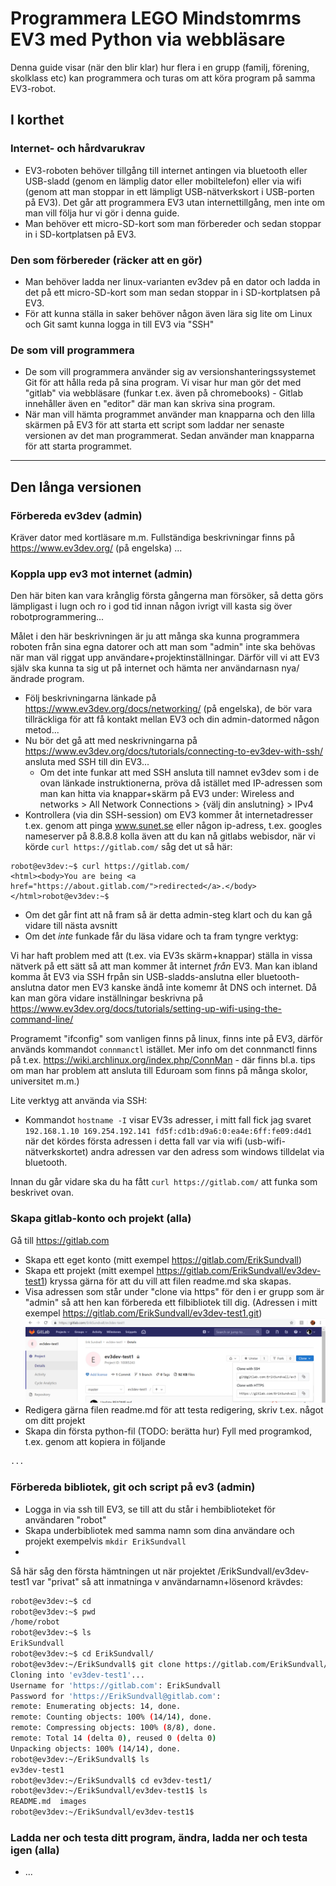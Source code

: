 # Programmera LEGO Mindstomrms EV3 med Python via webbläsare

Denna guide visar (när den blir klar) hur flera i en grupp (familj, förening, skolklass etc) kan programmera och turas om att köra program på samma EV3-robot. 

## I korthet

### Internet- och hårdvarukrav
* EV3-roboten behöver tillgång till internet antingen via bluetooth eller USB-sladd (genom en lämplig dator eller mobiltelefon) eller via wifi (genom att man stoppar in ett lämpligt USB-nätverkskort i USB-porten på EV3). Det går att programmera EV3 utan internettillgång, men inte om man vill följa hur vi gör i denna guide.
* Man behöver ett micro-SD-kort som man förbereder och sedan stoppar in i SD-kortplatsen på EV3.

### Den som förbereder (räcker att en gör)
* Man behöver ladda ner linux-varianten ev3dev på en dator och ladda in det på ett micro-SD-kort som man sedan stoppar in i SD-kortplatsen på EV3.
* För att kunna ställa in saker behöver någon även lära sig lite om Linux och Git samt kunna logga in till EV3 via "SSH"

### De som vill programmera
* De som vill programmera använder sig av versionshanteringssystemet Git för att hålla reda på sina program. Vi visar hur man gör det med "gitlab" via webbläsare (funkar t.ex. även på chromebooks) - Gitlab innehåller även en "editor" där man kan skriva sina program.
* När man vill hämta programmet använder man knapparna och den lilla skärmen på EV3 för att starta ett script som laddar ner senaste versionen av det man programmerat. Sedan använder man knapparna för att starta programmet.

---------------

## Den långa versionen

### Förbereda ev3dev (admin)
Kräver dator med kortläsare m.m.
Fullständiga beskrivningar finns på https://www.ev3dev.org/ (på engelska)
...

### Koppla upp ev3 mot internet (admin)  
Den här biten kan vara krånglig första gångerna man försöker, så detta görs lämpligast i lugn och ro i god tid innan någon ivrigt vill kasta sig över robotprogrammering...

Målet i den här beskrivningen är ju att många ska kunna programmera roboten från sina egna datorer och att man som "admin" inte ska behövas när man väl riggat upp användare+projektinställningar. Därför vill vi att EV3 själv ska kunna ta sig ut på internet och hämta ner användarnasn nya/ändrade program. 

* Följ beskrivningarna länkade på https://www.ev3dev.org/docs/networking/ (på engelska), de bör vara tillräckliga för att få kontakt mellan EV3 och din admin-datormed någon metod...
* Nu bör det gå att med neskrivningarna på https://www.ev3dev.org/docs/tutorials/connecting-to-ev3dev-with-ssh/ ansluta med SSH till din EV3... 
   * Om det inte funkar att med SSH ansluta till namnet ev3dev som i de ovan länkade instruktionerna, pröva då 
   istället med IP-adressen som man kan hitta via knappar+skärm på EV3 under: Wireless and networks > 
   All Network Connections > {välj din anslutning} > IPv4
* Kontrollera (via din SSH-session) om EV3 kommer åt internetadresser t.ex. genom att pinga www.sunet.se  eller någon ip-adress, t.ex. googles nameserver på 8.8.8.8 kolla även att du kan nå gitlabs webisdor, när vi körde `curl https://gitlab.com/` såg det ut så här:
```
robot@ev3dev:~$ curl https://gitlab.com/
<html><body>You are being <a href="https://about.gitlab.com/">redirected</a>.</body></html>robot@ev3dev:~$ 
```
   * Om det går fint att nå fram så är detta admin-steg klart och du kan gå vidare till nästa avsnitt
   * Om det _inte_ funkade får du läsa vidare och ta fram tyngre verktyg:

Vi har haft problem med att (t.ex. via EV3s skärm+knappar) ställa in vissa nätverk på ett sätt så att man kommer åt internet _från_ EV3.  Man kan ibland komma åt EV3 via SSH frpån sin USB-sladds-anslutna eller bluetooth-anslutna dator men EV3 kanske ändå inte komemr åt DNS och internet. Då kan man göra vidare inställningar beskrivna på https://www.ev3dev.org/docs/tutorials/setting-up-wifi-using-the-command-line/

Programemt "ifconfig" som vanligen finns på linux, finns inte på EV3, därför används kommandot `connmanctl` istället. Mer info om det connmanctl finns på t.ex. https://wiki.archlinux.org/index.php/ConnMan - där finns bl.a. tips om man har problem att ansluta till Eduroam som finns på många skolor, universitet m.m.)

Lite verktyg att använda via SSH:
* Kommandot `hostname -I` visar EV3s adresser, i mitt fall fick jag svaret `192.168.1.10 169.254.192.141 fd5f:cd1b:d9a6:0:ea4e:6ff:fe09:d4d1` när det kördes första adressen i detta fall var via wifi (usb-wifi-nätverkskortet) andra adressen var den adress som windows tilldelat via bluetooth.


Innan du går vidare ska du ha fått `curl https://gitlab.com/` att funka som beskrivet ovan.

### Skapa gitlab-konto och projekt (alla)
Gå till https://gitlab.com
* Skapa ett eget konto (mitt exempel https://gitlab.com/ErikSundvall)
* Skapa ett projekt (mitt exempel https://gitlab.com/ErikSundvall/ev3dev-test1) kryssa gärna för att du vill att filen readme.md ska skapas.
* Visa adressen som står under "clone via https" för den i er grupp som är "admin" så att hen kan förbereda ett filbibliotek till dig. (Adressen i mitt exempel https://gitlab.com/ErikSundvall/ev3dev-test1.git)
![Skärmdump som visar clone via https](/images/gitlab-clone-1.png)
* Redigera gärna filen readme.md för att testa redigering, skriv t.ex. något om ditt projekt
* Skapa din första python-fil (TODO: berätta hur) Fyll med programkod, t.ex. genom att kopiera in följande
```python
...
```

### Förbereda bibliotek, git och script på ev3 (admin)
* Logga in via ssh till EV3, se till att du står i hembiblioteket för användaren "robot"
* Skapa underbibliotek med samma namn som dina användare och projekt exempelvis `mkdir ErikSundvall`
*

Så här såg den första hämtningen ut när projektet /ErikSundvall/ev3dev-test1 var "privat" så att inmatninga v användarnamn+lösenord krävdes:

```bash
robot@ev3dev:~$ cd
robot@ev3dev:~$ pwd
/home/robot
robot@ev3dev:~$ ls
ErikSundvall
robot@ev3dev:~$ cd ErikSundvall/
robot@ev3dev:~/ErikSundvall$ git clone https://gitlab.com/ErikSundvall/ev3dev-test1.git
Cloning into 'ev3dev-test1'...
Username for 'https://gitlab.com': ErikSundvall
Password for 'https://ErikSundvall@gitlab.com':
remote: Enumerating objects: 14, done.
remote: Counting objects: 100% (14/14), done.
remote: Compressing objects: 100% (8/8), done.
remote: Total 14 (delta 0), reused 0 (delta 0)
Unpacking objects: 100% (14/14), done.
robot@ev3dev:~/ErikSundvall$ ls
ev3dev-test1
robot@ev3dev:~/ErikSundvall$ cd ev3dev-test1/
robot@ev3dev:~/ErikSundvall/ev3dev-test1$ ls
README.md  images
robot@ev3dev:~/ErikSundvall/ev3dev-test1$
```



### Ladda ner och testa ditt program, ändra, ladda ner och testa igen (alla)
* ...

